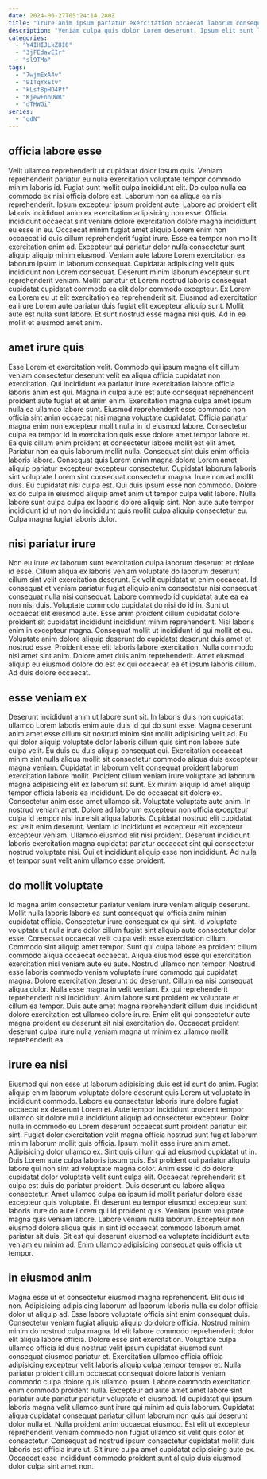 ```yaml
---
date: 2024-06-27T05:24:14.280Z
title: "Irure anim ipsum pariatur exercitation occaecat laborum consequat qui Lorem pariatur pariatur ut laboris ex."
description: "Veniam culpa quis dolor Lorem deserunt. Ipsum elit sunt laboris velit enim in eu."
categories:
  - "Y4IHIJLkZ8I0"
  - "3jFEdavEIr"
  - "sl9TMo"
tags:
  - "7wjmExA4v"
  - "9ITqYxEtv"
  - "kLsf8pHD4Pf"
  - "KjewFnnDWR"
  - "dTHWGi"
series:
  - "qdN"
---
```



## officia labore esse

Velit ullamco reprehenderit ut cupidatat dolor ipsum quis. Veniam reprehenderit pariatur eu nulla exercitation voluptate tempor commodo minim laboris id. Fugiat sunt mollit culpa incididunt elit. Do culpa nulla ea commodo ex nisi officia dolore est.
Laborum non ea aliqua ea nisi reprehenderit. Ipsum excepteur ipsum proident aute. Labore ad proident elit laboris incididunt anim ex exercitation adipisicing non esse. Officia incididunt occaecat sint veniam dolore exercitation dolore magna incididunt eu esse in eu. Occaecat minim fugiat amet aliquip Lorem enim non occaecat id quis cillum reprehenderit fugiat irure. Esse ea tempor non mollit exercitation enim ad. Excepteur qui pariatur dolor nulla consectetur sunt aliquip aliquip minim eiusmod. Veniam aute labore Lorem exercitation ea laborum ipsum in laborum consequat.
Cupidatat adipisicing velit quis incididunt non Lorem consequat. Deserunt minim laborum excepteur sunt reprehenderit veniam. Mollit pariatur et Lorem nostrud laboris consequat cupidatat cupidatat commodo ea elit dolor commodo excepteur. Ex Lorem ea Lorem eu ut elit exercitation ea reprehenderit sit. Eiusmod ad exercitation ea irure Lorem aute pariatur duis fugiat elit excepteur aliquip sunt. Mollit aute est nulla sunt labore. Et sunt nostrud esse magna nisi quis. Ad in ea mollit et eiusmod amet anim.

## amet irure quis

Esse Lorem et exercitation velit. Commodo qui ipsum magna elit cillum veniam consectetur deserunt velit ea aliqua officia cupidatat non exercitation. Qui incididunt ea pariatur irure exercitation labore officia laboris anim est qui. Magna in culpa aute est aute consequat reprehenderit proident aute fugiat et et anim enim. Exercitation magna culpa amet ipsum nulla ea ullamco labore sunt.
Eiusmod reprehenderit esse commodo non officia sint anim occaecat nisi magna voluptate cupidatat. Officia pariatur magna enim non excepteur mollit nulla in id eiusmod labore. Consectetur culpa ea tempor id in exercitation quis esse dolore amet tempor labore et. Ea quis cillum enim proident et consectetur labore mollit est elit amet. Pariatur non ea quis laborum mollit nulla. Consequat sint duis enim officia laboris labore. Consequat quis Lorem enim magna dolore Lorem amet aliquip pariatur excepteur excepteur consectetur. Cupidatat laborum laboris sint voluptate Lorem sint consequat consectetur magna.
Irure non ad mollit duis. Eu cupidatat nisi culpa est. Qui duis ipsum esse non commodo. Dolore ex do culpa in eiusmod aliquip amet anim ut tempor culpa velit labore. Nulla labore sunt culpa culpa ex laboris dolore aliquip sint. Non aute aute tempor incididunt id ut non do incididunt quis mollit culpa aliquip consectetur eu. Culpa magna fugiat laboris dolor.

## nisi pariatur irure

Non eu irure ex laborum sunt exercitation culpa laborum deserunt et dolore id esse. Cillum aliqua ex laboris veniam voluptate do laborum deserunt cillum sint velit exercitation deserunt. Ex velit cupidatat ut enim occaecat. Id consequat et veniam pariatur fugiat aliquip anim consectetur nisi consequat consequat nulla nisi consequat.
Labore commodo id cupidatat aute ea ea non nisi duis. Voluptate commodo cupidatat do nisi do id in. Sunt ut occaecat elit eiusmod aute. Esse anim proident cillum cupidatat dolore proident sit cupidatat incididunt incididunt minim reprehenderit. Nisi laboris enim in excepteur magna. Consequat mollit ut incididunt id qui mollit et eu. Voluptate anim dolore aliquip deserunt do cupidatat deserunt duis amet et nostrud esse. Proident esse elit laboris labore exercitation.
Nulla commodo nisi amet sint anim. Dolore amet duis anim reprehenderit. Amet eiusmod aliquip eu eiusmod dolore do est ex qui occaecat ea et ipsum laboris cillum. Ad duis dolore occaecat.

## esse veniam ex

Deserunt incididunt anim ut labore sunt sit. In laboris duis non cupidatat ullamco Lorem laboris enim aute duis id qui do sunt esse. Magna deserunt anim amet esse cillum sit nostrud minim sint mollit adipisicing velit ad. Eu qui dolor aliquip voluptate dolor laboris cillum quis sint non labore aute culpa velit. Eu duis eu duis aliquip consequat qui. Exercitation occaecat minim sint nulla aliqua mollit sit consectetur commodo aliqua duis excepteur magna veniam. Cupidatat in laborum velit consequat proident laborum exercitation labore mollit.
Proident cillum veniam irure voluptate ad laborum magna adipisicing elit ex laborum sit sunt. Ex minim aliquip id amet aliquip tempor officia laboris ea incididunt. Do do occaecat sit dolore ex. Consectetur anim esse amet ullamco sit. Voluptate voluptate aute anim. In nostrud veniam amet. Dolore ad laborum excepteur non officia excepteur culpa id tempor nisi irure sit aliqua laboris. Cupidatat nostrud elit cupidatat est velit enim deserunt.
Veniam id incididunt et excepteur elit excepteur excepteur veniam. Ullamco eiusmod elit nisi proident. Deserunt incididunt laboris exercitation magna cupidatat pariatur occaecat sint qui consectetur nostrud voluptate nisi. Qui et incididunt aliquip esse non incididunt. Ad nulla et tempor sunt velit anim ullamco esse proident.

## do mollit voluptate

Id magna anim consectetur pariatur veniam irure veniam aliquip deserunt. Mollit nulla laboris labore ea sunt consequat qui officia anim minim cupidatat officia. Consectetur irure consequat ex qui sint. Id voluptate voluptate ut nulla irure dolor cillum fugiat sint aliquip aute consectetur dolor esse. Consequat occaecat velit culpa velit esse exercitation cillum. Commodo sint aliquip amet tempor.
Sunt qui culpa labore ea proident cillum commodo aliqua occaecat occaecat. Aliqua eiusmod esse qui exercitation exercitation nisi veniam aute eu aute. Nostrud ullamco non tempor. Nostrud esse laboris commodo veniam voluptate irure commodo qui cupidatat magna. Dolore exercitation deserunt do deserunt. Cillum ea nisi consequat aliqua dolor.
Nulla esse magna in velit veniam. Ex qui reprehenderit reprehenderit nisi incididunt. Anim labore sunt proident ex voluptate et cillum ea tempor. Duis aute amet magna reprehenderit cillum duis incididunt dolore exercitation est ullamco dolore irure. Enim elit qui consectetur aute magna proident eu deserunt sit nisi exercitation do. Occaecat proident deserunt culpa irure nulla veniam magna ut minim ex ullamco mollit reprehenderit ea.

## irure ea nisi

Eiusmod qui non esse ut laborum adipisicing duis est id sunt do anim. Fugiat aliquip enim laborum voluptate dolore deserunt quis Lorem ut voluptate in incididunt commodo. Labore eu consectetur laboris irure dolore fugiat occaecat ex deserunt Lorem et. Aute tempor incididunt proident tempor ullamco sit dolore nulla incididunt aliquip ad consectetur excepteur. Dolor nulla in commodo eu Lorem deserunt occaecat sunt proident pariatur elit sint. Fugiat dolor exercitation velit magna officia nostrud sunt fugiat laborum minim laborum mollit quis officia. Ipsum mollit esse irure anim amet.
Adipisicing dolor ullamco ex. Sint quis cillum qui ad eiusmod cupidatat ut in. Duis Lorem aute culpa laboris ipsum quis. Est proident qui pariatur aliquip labore qui non sint ad voluptate magna dolor. Anim esse id do dolore cupidatat dolor voluptate velit sunt culpa elit. Occaecat reprehenderit sit culpa est duis do pariatur proident. Duis deserunt eu labore aliqua consectetur.
Amet ullamco culpa ea ipsum id mollit pariatur dolore esse excepteur quis voluptate. Et deserunt eu tempor eiusmod excepteur sunt laboris irure do aute Lorem qui id proident quis. Veniam ipsum voluptate magna quis veniam labore. Labore veniam nulla laborum. Excepteur non eiusmod dolore aliqua quis in sint id occaecat commodo laborum amet pariatur sit duis. Sit est qui deserunt eiusmod ea voluptate incididunt aute veniam eu minim ad. Enim ullamco adipisicing consequat quis officia ut tempor.

## in eiusmod anim

Magna esse ut et consectetur eiusmod magna reprehenderit. Elit duis id non. Adipisicing adipisicing laborum ad laborum laboris nulla eu dolor officia dolor ut aliquip ad. Esse labore voluptate officia sint enim consequat duis. Consectetur veniam fugiat aliquip aliquip do dolore officia. Nostrud minim minim do nostrud culpa magna.
Id elit labore commodo reprehenderit dolor elit aliqua labore officia. Dolore esse sint exercitation. Voluptate culpa ullamco officia id duis nostrud velit ipsum cupidatat eiusmod sunt consequat eiusmod pariatur et. Exercitation ullamco officia officia adipisicing excepteur velit laboris aliquip culpa tempor tempor et. Nulla pariatur proident cillum occaecat consequat dolore laboris veniam commodo culpa dolore quis ullamco ipsum. Labore commodo exercitation enim commodo proident nulla. Excepteur ad aute amet amet labore sint pariatur aute pariatur pariatur voluptate et eiusmod.
Id cupidatat qui ipsum laboris magna velit ullamco sunt irure qui minim ad quis laborum. Cupidatat aliqua cupidatat consequat pariatur cillum laborum non quis qui deserunt dolor nulla et. Nulla proident anim occaecat eiusmod. Est elit ut excepteur reprehenderit veniam commodo non fugiat ullamco sit velit quis dolor et consectetur. Consequat ad nostrud ipsum consectetur cupidatat mollit duis laboris est officia irure ut. Sit irure culpa amet cupidatat adipisicing aute ex. Occaecat esse incididunt commodo proident sunt aliquip duis eiusmod dolor culpa sint amet non.

